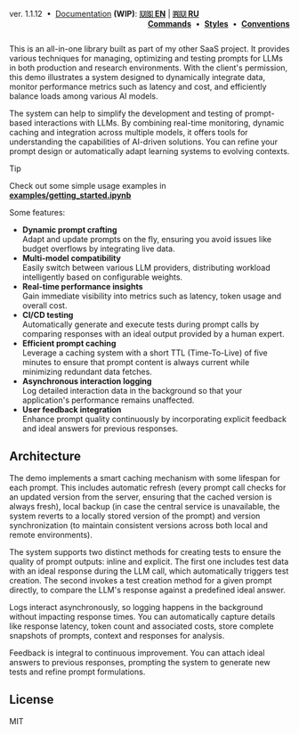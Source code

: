<p style="text-align: left">
    ver. 1.1.12&nbsp; •&nbsp; <u>Documentation</u> <b>(WIP)</b>: <b><a href="https://github.com/avrtt/pochemuchka/blob/main/documentation/en.md">🇺🇸 EN</a></b> | <b><a href="https://github.com/avrtt/pochemuchka/blob/main/documentation/ru.md">🇷🇺 RU</a></b>
    <span style="float: right">
        <b><a href="https://github.com/avrtt/pochemuchka/blob/main/documentation/commands.md">Commands</a></b>&nbsp; •&nbsp; <b><a href="https://github.com/avrtt/pochemuchka/blob/main/documentation/styles.md">Styles</a></b>&nbsp; •&nbsp; <b><a href="https://github.com/avrtt/pochemuchka/blob/main/documentation/conventions.md">Conventions</a></b>
    </span>
</p>

<br/>

This is an all-in-one library built as part of my other SaaS project. It provides various techniques for managing, optimizing and testing prompts for LLMs in both production and research environments. With the client's permission, this demo illustrates a system designed to dynamically integrate data, monitor performance metrics such as latency and cost, and efficiently balance loads among various AI models.

The system can help to simplify the development and testing of prompt-based interactions with LLMs. By combining real-time monitoring, dynamic caching and integration across multiple models, it offers tools for understanding the capabilities of AI-driven solutions. You can refine your prompt design or automatically adapt learning systems to evolving contexts.

> [!TIP] 
> Check out some simple usage examples in **[examples/getting_started.ipynb](https://github.com/avrtt/pochemuchka/blob/main/examples/getting_started.ipynb)**

Some features:
- **Dynamic prompt crafting**  
  Adapt and update prompts on the fly, ensuring you avoid issues like budget overflows by integrating live data.
- **Multi-model compatibility**  
  Easily switch between various LLM providers, distributing workload intelligently based on configurable weights.
- **Real-time performance insights**  
  Gain immediate visibility into metrics such as latency, token usage and overall cost.
- **CI/CD testing**  
  Automatically generate and execute tests during prompt calls by comparing responses with an ideal output provided by a human expert.
- **Efficient prompt caching**   
  Leverage a caching system with a short TTL (Time-To-Live) of five minutes to ensure that prompt content is always current while minimizing redundant data fetches.
- **Asynchronous interaction logging**  
  Log detailed interaction data in the background so that your application's performance remains unaffected.
- **User feedback integration**  
  Enhance prompt quality continuously by incorporating explicit feedback and ideal answers for previous responses.

## Architecture

The demo implements a smart caching mechanism with some lifespan for each prompt. This includes automatic refresh (every prompt call checks for an updated version from the server, ensuring that the cached version is always fresh), local backup (in case the central service is unavailable, the system reverts to a locally stored version of the prompt) and version synchronization (to maintain consistent versions across both local and remote environments).

The system supports two distinct methods for creating tests to ensure the quality of prompt outputs: inline and explicit. The first one includes test data with an ideal response during the LLM call, which automatically triggers test creation. The second invokes a test creation method for a given prompt directly, to compare the LLM's response against a predefined ideal answer.

Logs interact asynchronously, so logging happens in the background without impacting response times. You can automatically capture details like response latency, token count and associated costs, store complete snapshots of prompts, context and responses for analysis.

Feedback is integral to continuous improvement. You can attach ideal answers to previous responses, prompting the system to generate new tests and refine prompt formulations.

## License
MIT